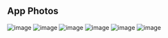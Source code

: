 

## App Photos

![image](https://github.com/zeynalnicat/TravelAI/assets/65115194/7b1febf9-b7b6-4544-94ac-77875d787860) ![image](https://github.com/zeynalnicat/TravelAI/assets/65115194/2750512a-83d6-45c4-972a-cea5d493715c)
  ![image](https://github.com/zeynalnicat/TravelAI/assets/65115194/f02a958f-0930-417c-88a1-11d1140d9149) ![image](https://github.com/zeynalnicat/TravelAI/assets/65115194/b9ca9823-4121-4ccf-9fc3-2b485e87e4f5)  ![image](https://github.com/zeynalnicat/TravelAI/assets/65115194/51d3b01d-db7f-429f-b81e-235b314a1b79)  ![image](https://github.com/zeynalnicat/TravelAI/assets/65115194/a767e7f0-e385-491c-950f-f717c91ad9f2)




